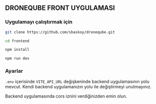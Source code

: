 ## DRONEQUBE FRONT UYGULAMASI

### Uygulamayı çalıştırmak için

```bash
git clone https://github.com/sbaskoy/droneqube.git
```

```bash
cd frontend
```

```bash
npm install
```

```bash
npm run dev
```

### Ayarlar


 `.env` içerisinde `VITE_API_URL` değişkeninde backend uygulamasının yolu mevcut. Kendi backend uygulamanızın yolu ile değiştirmeyi unutmayınız.




 Backend uygulamasında cors iznini verdiğinizden emin olun.